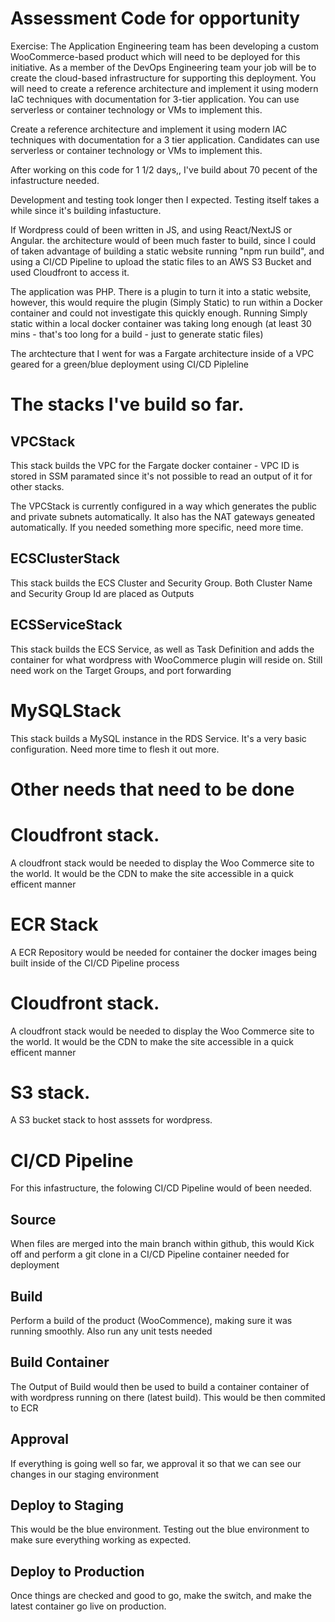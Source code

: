 # Assessment Code for opportunity

Exercise: The Application Engineering team has been developing a custom WooCommerce-based product which will need to be deployed for this initiative. As a member of the DevOps Engineering team your job will be to create the cloud-based infrastructure for supporting this deployment. You will need to create a reference architecture and implement it using modern IaC techniques with documentation for 3-tier application. You can use serverless or container technology or VMs to implement this.

Create a reference architecture and implement it using modern IAC techniques with documentation for a 3 tier application. Candidates can use serverless or container technology or VMs to implement this.

After working on this code for 1 1/2 days,, I've build about 70 pecent of the infastructure needed.

Development and testing took longer then I expected. Testing itself takes a while since it's building infastucture. 

If Wordpress could of been written in JS, and using  React/NextJS or Angular. the architecture would of been much faster to build, since I could of taken advantage of building a static website running "npm run build", and using a CI/CD Pipeline to upload the static files to an AWS S3 Bucket and used Cloudfront to access it.

The application was PHP. There is a plugin to turn it into a static website, however, this would require the plugin (Simply Static) to run within a Docker container and could not investigate this quickly enough. Running Simply static within a local docker container was taking long enough (at least 30 mins - that's too long for a build - just to generate static files)

The archtecture that I went for was a Fargate architecture inside of a VPC geared for a green/blue deployment using CI/CD Pipleline


# The stacks I've build so far.

## VPCStack
This stack builds the VPC for the Fargate docker container - VPC ID is stored in SSM paramated since it's not possible to read an output of it for other stacks. 

The VPCStack is currently configured in a way which generates the public and private subnets  automatically. It also has the NAT gateways geneated automatically. If you needed something more specific, need more time. 

## ECSClusterStack
This stack builds the ECS Cluster and Security Group. Both Cluster Name and Security Group Id are placed as Outputs

## ECSServiceStack
This stack builds the ECS Service, as well as Task Definition and adds the container for what wordpress with  WooCommerce plugin will reside on. Still need work on the Target Groups, and port forwarding

# MySQLStack
This stack builds a MySQL instance in the RDS Service. It's a very basic configuration. Need more time to flesh it out more.

# Other needs that need to be done

# Cloudfront stack. 

A cloudfront stack would be needed to display the Woo Commerce site to the world. It would be the CDN to make the site accessible in a quick efficent manner

# ECR Stack

A ECR Repository would be needed for container the docker images being built inside of the CI/CD Pipeline process

# Cloudfront stack. 

A cloudfront stack would be needed to display the Woo Commerce site to the world. It would be the CDN to make the site accessible in a quick efficent manner



# S3 stack. 

A S3 bucket stack to host asssets for wordpress.


# CI/CD Pipeline

For this infastructure, the folowing CI/CD Pipeline would of been needed.

## Source 

When files are merged into the main branch within github, this would Kick off and perform a git clone in a CI/CD Pipeline container needed for deployment
 
## Build

Perform a build of the product (WooCommence), making sure it was running smoothly. Also run any unit tests needed

## Build Container

The Output of Build would then be used to build a container container of with wordpress running on there (latest build). This would be then commited to ECR 

## Approval

If everything is going well so far, we approval it so that we can see our changes in our staging environment

## Deploy to Staging

This would be the blue environment. Testing out the blue environment to make sure everything working as expected.

## Deploy to Production

Once things are checked and good to go, make the switch, and make the latest container go live on production.
